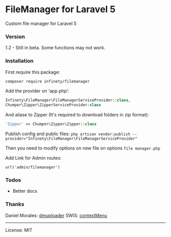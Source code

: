 # FileManager for Laravel 5

Custom file manager for Laravel 5

### Version
1.2 - Still in beta. Some functions may not work.

### Installation

First require this package:

```sh
composer require infinety/filemanager
```

Add the provider on ‘app.php’:
```php
Infinety\FileManager\FileManagerServiceProvider::class,
Chumper\Zipper\ZipperServiceProvider:class
```

And aliase to Zipper (It's required to download folders in zip format): 
```php
'Zipper' => Chumper\Zipper\Zipper::class
```

Publish config and public files:
`php artisan vendor:publish --provider="Infinety\FileManager\FileManagerServiceProvider"
`

Then you need to modify options on new file on options `file manager.php`

Add Link for Admin routes:

`url('admin/filemanager')`  


### Todos

 * Better docs

### Thanks
Daniel Morales: [dmuploader][1]
SWIS: [contextMenu][2]

---- 
License: MIT




[1]:	https://github.com/danielm/uploader
[2]:	https://github.com/swisnl/jQuery-contextMenu